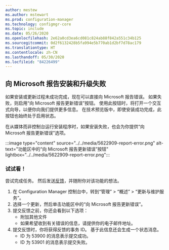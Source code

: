 ```yaml
---
author: mestew
ms.author: mstewart
ms.prod: configuration-manager
ms.technology: configmgr-core
ms.topic: include
ms.date: 05/26/2020
ms.openlocfilehash: 2e62a0cd3ea6cd081c824ab88f842a551c34b125
ms.sourcegitcommit: 0d2f6132428b5fa994e5b770ab1d2bf7d78ac179
ms.translationtype: HT
ms.contentlocale: zh-CN
ms.lasthandoff: 05/30/2020
ms.locfileid: "84226499"
---
```

## <a name="report-setup-and-upgrade-failures-to-microsoft"></a>向 Microsoft 报告安装和升级失败
<!--5622909-->
 如果安装或更新过程未成功完成，现在可以直接向 Microsoft 报告错误。 如果失败，则启用“向 Microsoft 报告更新错误”按钮。 使用此按钮时，将打开一个交互式向导，以便你向我们提供更多信息。 在技术预览版中，即使安装成功完成，此按钮也始终处于启用状态。
 
 在从媒体而非控制台运行安装程序时，如果安装失败，也会为你提供“向 Microsoft 报告更新错误”选项。 


 :::image type="content" source="../../media/5622909-report-error.png" alt-text="功能区中的“向 Microsoft 报告更新错误”按钮" lightbox="../../media/5622909-report-error.png":::

### <a name="try-it-out"></a>试试看！

尝试完成任务。 然后发送[反馈](../../technical-preview-2003.md#bkmk_feedback)，并随附你对该功能的想法。

1. 在 Configuration Manager 控制台中，转到“管理” > “概述” > “更新与维护服务”。
1. 选择一个更新，然后单击功能区中的“向 Microsoft 报告更新错误”。
1. 提交反馈之前，你还会看到以下选项：
   - 附加其他文件
   - 如果希望收到有关错误的信息，请提供你的电子邮件地址。
1. 提交反馈时，你将获得反馈的事务 ID。 基于此信息还会生成一个状态消息。
   - ID 为 53900 的消息表示提交成功。
   - ID 为 53901 的消息表示提交失败。